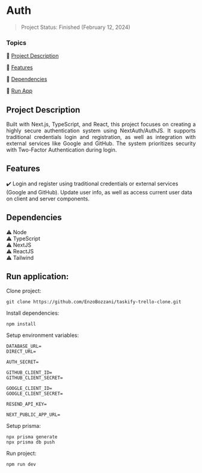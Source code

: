 <h1>Auth</h1>

> Project Status: Finished (February 12, 2024)

### Topics

:small_blue_diamond: [Project Description](#project-description)

:small_blue_diamond: [Features](#features)

:small_blue_diamond: [Dependencies](#dependencies)

:small_blue_diamond: [Run App](#run-application)

## Project Description

<p align="justify">
  Built with Next.js, TypeScript, and React, this project focuses on creating a highly secure authentication system using NextAuth/AuthJS. It supports traditional credentials login and registration, as well as integration with external services like Google and GitHub. The system prioritizes security with Two-Factor Authentication during login.
</p>

## Features

:heavy_check_mark: Login and register using traditional credentials or external services (Google and GitHub). Update user info, as well as access current user data on client and server components.

## Dependencies

:warning: Node
<br>
:warning: TypeScript
<br>
:warning: NextJS
<br>
:warning: ReactJS
<br>
:warning: Tailwind

## Run application:

Clone project:

```
git clone https://github.com/EnzoBozzani/taskify-trello-clone.git
```

Install dependencies:

```
npm install
```

Setup environment variables:

```
DATABASE_URL=
DIRECT_URL=

AUTH_SECRET=

GITHUB_CLIENT_ID=
GITHUB_CLIENT_SECRET=

GOOGLE_CLIENT_ID=
GOOGLE_CLIENT_SECRET=

RESEND_API_KEY=

NEXT_PUBLIC_APP_URL=
```

Setup prisma:

```
npx prisma generate
npx prisma db push
```

Run project:

```
npm run dev
```
